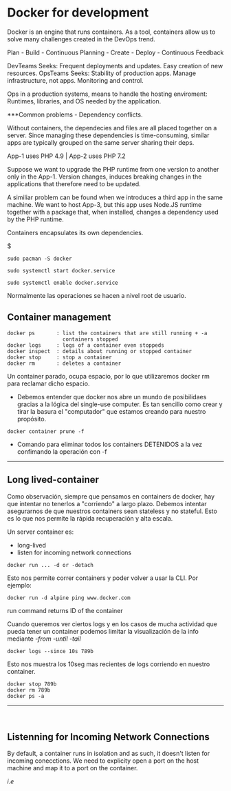 # **Docker for development**


Docker is an engine that runs containers. As a tool, containers allow us to solve many challenges created in the DevOps trend.

Plan - Build - Continuous Planning - Create - Deploy - Continuous Feedback

DevTeams Seeks: Frequent deployments and updates. Easy creation of new resources.
OpsTeams Seeks: Stability of production apps. Manage infrastructure, not apps. 
								Monitoring and control.

Ops in a production systems, means to handle the hosting enviroment:
Runtimes, libraries, and OS needed by the application.

***Common problems - Dependency conflicts.

Without containers, the dependecies and files are all placed together on a server. 
Since managing these dependencies is time-consuming, similar apps are typically grouped on the same server sharing their deps.

App-1 uses PHP 4.9  | App-2 uses PHP 7.2

Suppose we want to upgrade the PHP runtime from one version to another only in the App-1.  Version changes, induces breaking changes in the applications that therefore need to be updated.

A similiar problem can be found when we introduces a third app in the same machine. 
We want to host App-3, but this app uses Node.JS runtime together with a package that, when installed, changes a dependency used by the PHP runtime. 


Containers encapsulates its own dependencies.



$






```
sudo pacman -S docker

sudo systemctl start docker.service

sudo systemctl enable docker.service
```

Normalmente las operaciones se hacen a nivel root de usuario.

## **Container management**

    docker ps       : list the containers that are still running + -a 
                      containers stopped
    docker logs     : logs of a container even stoppeds
    docker inspect  : details about running or stopped container
    docker stop     : stop a container
    docker rm       : deletes a container  

Un container parado, ocupa espacio, por lo que utilizaremos docker rm para
reclamar dicho espacio.


- Debemos entender que docker nos abre un mundo de posibilidaes gracias 
a la lógica del single-use computer.
Es tan sencillo como crear y tirar  la basura el "computador" que estamos
creando para nuestro propósito.  


```
docker container prune -f
```
* Comando para eliminar todos los containers DETENIDOS a la vez confimando 
la operación con -f
<hr>

## **Long lived-container**

Como observación, siempre que pensamos en containers de docker, hay que
intentar no tenerlos a "corriendo" a largo plazo.
Debemos intentar asegurarnos de que nuestros containers sean stateless y 
no stateful. Esto es lo que nos permite la rápida recuperación y alta 
escala.

Un server container es: 
- long-lived 
- listen for incoming network connections

```
docker run ... -d or -detach
```
Esto nos permite correr containers y poder volver a usar la CLI.
Por ejemplo:
```
docker run -d alpine ping www.docker.com
```
run command returns ID of the container 


Cuando queremos ver ciertos logs y en los casos de mucha actividad
que pueda tener un container podemos limitar la visualización
de la info mediante *-from* *-until* *-tail*
```
docker logs --since 10s 789b
```
Esto nos muestra los 10seg mas recientes de logs corriendo en nuestro 
container.
```
docker stop 789b
docker rm 789b
docker ps -a
```   

<hr>
<br>

## **Listenning for Incoming Network Connections**

By default, a container runs in isolation and as such, it doesn't listen
for incoming conecctions. We need to explicity open a port 
on the host machine and map it to a port on the container.

*i.e*



